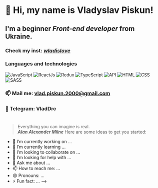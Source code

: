 # 👋 Hi, my name is **Vladyslav Piskun**!
## I'm a beginner *Front-end developer* from Ukraine.
### Check my inst: [_wladislove_](https://www.instagram.com/_wladislove_/)
### Languages and technologies
![JavaScript](https://img.shields.io/badge/-JAVASCRIPT-090909?style=for-the-badge&logo=JavaScript)
![ReactJs](https://img.shields.io/badge/-REACTJS-090909?style=for-the-badge&logo=React)
![Redux](https://img.shields.io/badge/-REDUX-090909?style=for-the-badge&logo=Redux)
![TypeScript](https://img.shields.io/badge/-TypeScript-090909?style=for-the-badge&logo=TypeScript)
![API](https://img.shields.io/badge/-REST%20API-090909?style=for-the-badge)
![HTML](https://img.shields.io/badge/-HTML-090909?style=for-the-badge&logo=html5)
![CSS](https://img.shields.io/badge/-CSS-090909?style=for-the-badge&logo=css3)
![SASS](https://img.shields.io/badge/-SASS-090909?style=for-the-badge&logo=sass)
### 📫 Mail me: vlad.piskun.2000@gmail.com
### 💬 Telegram: VladDrc
#
> Everything you can imagine is real. <br/>
> ***Alan Alexander Milne***
Here are some ideas to get you started:

- 🔭 I’m currently working on ...
- 🌱 I’m currently learning ...
- 👯 I’m looking to collaborate on ...
- 🤔 I’m looking for help with ...
- 💬 Ask me about ...
- 📫 How to reach me: ...
- 😄 Pronouns: ...
- ⚡ Fun fact: ...
-->
